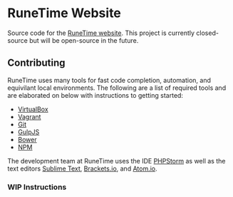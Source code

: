 # RuneTime Website

Source code for the [RuneTime website](http://runetime.com).  This project is currently closed-source but will be open-source in the future.

## Contributing

RuneTime uses many tools for fast code completion, automation, and equivilant local environments.  The following are a list of required tools and are elaborated on below with instructions to getting started:

* [VirtualBox](https://virtualbox.org)
* [Vagrant](https://www.vagrantup.com/)
* [Git](http://git-scm.com/)
* [GulpJS](http://gulpjs.com/)
* [Bower](http://bower.io/)
* [NPM](https://www.npmjs.com/)

The development team at RuneTime uses the IDE [PHPStorm](https://www.jetbrains.com/phpstorm/) as well as the text editors [Sublime Text](http://www.sublimetext.com/), [Brackets.io](http://brackets.io/), and [Atom.io](http://atom.io).

### WIP Instructions